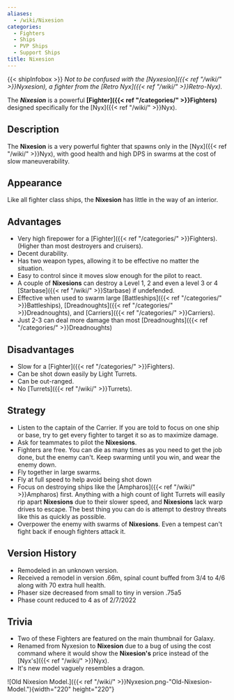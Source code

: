 ```yaml
---
aliases:
  - /wiki/Nixesion
categories:
  - Fighters
  - Ships
  - PVP Ships
  - Support Ships
title: Nixesion
---
```


{{< shipInfobox >}} _Not to be confused with the [Nyxesion]({{< ref "/wiki/" >}}Nyxesion), a fighter from the [Retro Nyx]({{< ref "/wiki/" >}}Retro-Nyx)._

The **_Nixesion_** is a powerful **[Fighter]({{< ref "/categories/" >}}Fighters)** designed specifically for the [Nyx]({{< ref "/wiki/" >}}Nyx).

## Description

The **Nixesion** is a very powerful fighter that spawns only in the [Nyx]({{< ref "/wiki/" >}}Nyx), with good health and high DPS in swarms at the cost of slow maneuverability.

## Appearance

Like all fighter class ships, the **Nixesion** has little in the way of an interior.

## Advantages

- Very high firepower for a [Fighter]({{< ref "/categories/" >}}Fighters). (Higher than most destroyers and cruisers).
- Decent durability.
- Has two weapon types, allowing it to be effective no matter the situation.
- Easy to control since it moves slow enough for the pilot to react.
- A couple of **Nixesions** can destroy a Level 1, 2 and even a level 3 or 4 [Starbase]({{< ref "/wiki/" >}}Starbase) if undefended.
- Effective when used to swarm large [Battleships]({{< ref "/categories/" >}}Battleships), [Dreadnoughts]({{< ref "/categories/" >}}Dreadnoughts), and [Carriers]({{< ref "/categories/" >}}Carriers).
- Just 2-3 can deal more damage than most [Dreadnoughts]({{< ref "/categories/" >}}Dreadnoughts)

## Disadvantages

- Slow for a [Fighter]({{< ref "/categories/" >}}Fighters).
- Can be shot down easily by Light Turrets.
- Can be out-ranged.
- No [Turrets]({{< ref "/wiki/" >}}Turrets).

## Strategy

- Listen to the captain of the Carrier. If you are told to focus on one ship or base, try to get every fighter to target it so as to maximize damage.
- Ask for teammates to pilot the **Nixesions**.
- Fighters are free. You can die as many times as you need to get the job done, but the enemy can't. Keep swarming until you win, and wear the enemy down.
- Fly together in large swarms.
- Fly at full speed to help avoid being shot down
- Focus on destroying ships like the [Ampharos]({{< ref "/wiki/" >}}Ampharos) first. Anything with a high count of light Turrets will easily rip apart **Nixesions** due to their slower speed, and **Nixesions** lack warp drives to escape. The best thing you can do is attempt to destroy threats like this as quickly as possible.
- Overpower the enemy with swarms of **Nixesions**. Even a tempest can't fight back if enough fighters attack it.

## Version History

- Remodeled in an unknown version.
- Received a remodel in version .66m, spinal count buffed from 3/4 to 4/6 along with 70 extra hull health.
- Phaser size decreased from small to tiny in version .75a5
- Phase count reduced to 4 as of 2/7/2022

## Trivia

- Two of these Fighters are featured on the main thumbnail for Galaxy.
- Renamed from Nyxesion to **Nixesion** due to a bug of using the cost command where it would show the **Nixesion's** price instead of the [Nyx's]({{< ref "/wiki/" >}}Nyx).
- It's new model vaguely resembles a dragon.

![Old Nixesion Model.]({{< ref "/wiki/" >}}Nyxesion.png-"Old-Nixesion-Model."){width="220" height="220"}
